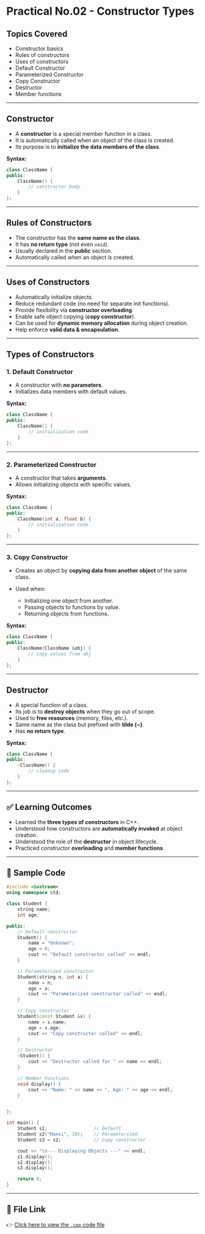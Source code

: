 # Practical No.02 - Constructor Types

## Topics Covered
- Constructor basics
- Rules of constructors
- Uses of constructors
- Default Constructor
- Parameterized Constructor
- Copy Constructor
- Destructor
- Member functions

---

## Constructor
- A **constructor** is a special member function in a class.  
- It is automatically called when an object of the class is created.  
- Its purpose is to **initialize the data members of the class**.  

**Syntax:**
```cpp
class ClassName {
public:
    ClassName() {
        // constructor body
    }
};
````

---

## Rules of Constructors

* The constructor has the **same name as the class**.
* It has **no return type** (not even `void`).
* Usually declared in the **public** section.
* Automatically called when an object is created.

---

## Uses of Constructors

* Automatically initialize objects.
* Reduce redundant code (no need for separate init functions).
* Provide flexibility via **constructor overloading**.
* Enable safe object copying (**copy constructor**).
* Can be used for **dynamic memory allocation** during object creation.
* Help enforce **valid data & encapsulation**.

---

## Types of Constructors

### 1. Default Constructor

* A constructor with **no parameters**.
* Initializes data members with default values.

**Syntax:**

```cpp
class ClassName {
public:
    ClassName() {
        // initialization code
    }
};
```

---

### 2. Parameterized Constructor

* A constructor that takes **arguments**.
* Allows initializing objects with specific values.

**Syntax:**

```cpp
class ClassName {
public:
    ClassName(int a, float b) {
        // initialization code
    }
};
```

---

### 3. Copy Constructor

* Creates an object by **copying data from another object** of the same class.
* Used when:

  * Initializing one object from another.
  * Passing objects to functions by value.
  * Returning objects from functions.

**Syntax:**

```cpp
class ClassName {
public:
    ClassName(ClassName &obj) {
        // copy values from obj
    }
};
```

---

## Destructor

* A special function of a class.
* Its job is to **destroy objects** when they go out of scope.
* Used to **free resources** (memory, files, etc.).
* Same name as the class but prefixed with **tilde (\~)**.
* Has **no return type**.

**Syntax:**

```cpp
class ClassName {
public:
    ~ClassName() {
        // cleanup code
    }
};
```

---

## ✅ Learning Outcomes

* Learned the **three types of constructors** in C++.
* Understood how constructors are **automatically invoked** at object creation.
* Understood the role of the **destructor** in object lifecycle.
* Practiced constructor **overloading** and **member functions**.

---

## 📌 Sample Code

```cpp
#include <iostream>
using namespace std;

class Student {
    string name;
    int age;

public:
    // Default constructor
    Student() {
        name = "Unknown";
        age = 0;
        cout << "Default constructor called" << endl;
    }

    // Parameterized constructor
    Student(string n, int a) {
        name = n;
        age = a;
        cout << "Parameterized constructor called" << endl;
    }

    // Copy constructor
    Student(const Student &s) {
        name = s.name;
        age = s.age;
        cout << "Copy constructor called" << endl;
    }

    // Destructor
    ~Student() {
        cout << "Destructor called for " << name << endl;
    }

    // Member Functions
    void display() {
        cout << "Name: " << name << ", Age: " << age << endl;
    }


};

int main() {
    Student s1;                 // Default
    Student s2("Mansi", 19);    // Parameterized
    Student s3 = s2;            // Copy constructor

    cout << "\n--- Displaying Objects ---" << endl;
    s1.display();
    s2.display();
    s3.display();

    return 0;
}
```

---

## 🔗 File Link

👉 [Click here to view the `.cpp` code file](./constructor_types.cpp)


